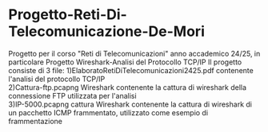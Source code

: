 # Progetto-Reti-Di-Telecomunicazione-De-Mori
Progetto per il corso "Reti di Telecomunicazioni" anno accademico 24/25, in particolare Progetto Wireshark-Analisi del Protocollo TCP/IP 
Il progetto consiste di 3 file:
1)ElaboratoRetiDiTelecomunicazioni2425.pdf contenente l'analisi del protocollo TCP/IP  
2)Cattura-ftp.pcapng Wireshark contenente la cattura di wireshark della connessione FTP utilizzata per l'analisi  
3)IP-5000.pcapng cattura Wireshark contenente la cattura di wireshark di un pacchetto ICMP frammentato, utilizzato come esempio di frammentazione
